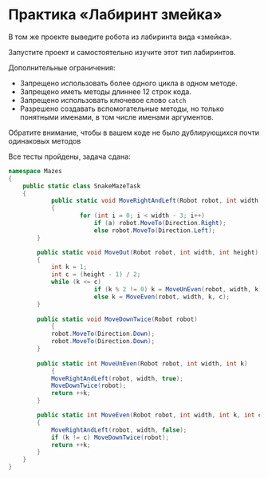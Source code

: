 # Практика «Лабиринт змейка»

В том же проекте выведите робота из лабиринта вида «змейка».

Запустите проект и самостоятельно изучите этот тип лабиринтов.

Дополнительные ограничения:
- Запрещено использовать более одного цикла в одном методе.
- Запрещено иметь методы длиннее 12 строк кода.
- Запрещено использовать ключевое слово `catch`
- Разрешено создавать вспомогательные методы, но только понятными именами, в том числе именами аргументов.

Обратите внимание, чтобы в вашем коде не было дублирующихся почти одинаковых методов

Все тесты пройдены, задача сдана:
```cs
namespace Mazes
{
	public static class SnakeMazeTask
	{
        	public static void MoveRightAndLeft(Robot robot, int width, bool a)
       	 	{
            		for (int i = 0; i < width - 3; i++)
                		if (a) robot.MoveTo(Direction.Right);
                		else robot.MoveTo(Direction.Left);
		}

		public static void MoveOut(Robot robot, int width, int height)
		{
			int k = 1;
			int c = (height - 1) / 2;
			while (k <= c)
                		if (k % 2 != 0) k = MoveUnEven(robot, width, k);
                		else k = MoveEven(robot, width, k, c);
		}
		
		public static void MoveDownTwice(Robot robot)
        	{
			robot.MoveTo(Direction.Down);
			robot.MoveTo(Direction.Down);
		}
		
		public static int MoveUnEven(Robot robot, int width, int k)
        	{
			MoveRightAndLeft(robot, width, true);
			MoveDownTwice(robot);
			return ++k;
		}

		public static int MoveEven(Robot robot, int width, int k, int c)
		{
			MoveRightAndLeft(robot, width, false);
			if (k != c) MoveDownTwice(robot);
			return ++k;
		}
	}
}
```
